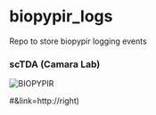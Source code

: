 # biopypir_logs
Repo to store biopypir logging events

### scTDA (Camara Lab)
![BIOPYPIR](https://img.shields.io/endpoint.svg?url=https://raw.githubusercontent.com/benstear/biopypir_logs/logs_branch/badges/scTDA_badge_endpoint.json?link=https://www.google.com/)

#&link=http://right)
